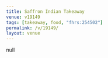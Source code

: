```yaml
---
title: Saffron Indian Takeaway
venue: v19149
tags: [takeaway, food, "fhrs:254502"]
permalink: /v/19149/
layout: venue
---
```

null